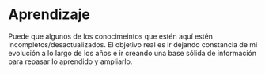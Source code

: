 # Aprendizaje
Puede que algunos de los conocimeintos que estén aquí estén incompletos/desactualizados. El objetivo real es ir dejando constancia de mi evolución a lo largo de los años e ir creando una base sólida de información para repasar lo aprendido y ampliarlo.
